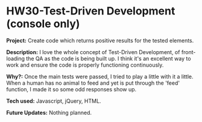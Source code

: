 HW30-Test-Driven Development (console only)
==========

**Project:** Create code which returns positive results for the tested elements.

**Description:** I love the whole concept of Test-Driven Development, of front-loading the QA as the code is being built up. I think it's an excellent way to work and ensure the code is properly functioning continuously.

**Why?:** Once the main tests were passed, I tried to play a little with it a little. When a human has no animal to feed and yet is put through the 'feed' function, I made it so some odd responses show up.

**Tech used:** Javascript, jQuery, HTML.

**Future Updates:** Nothing planned.
